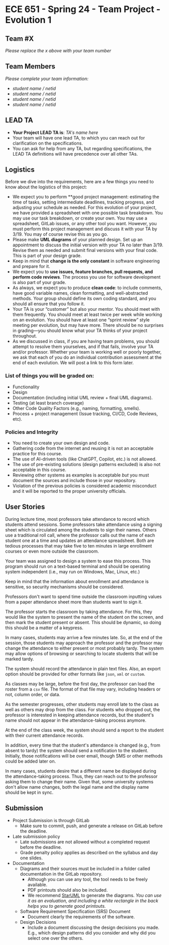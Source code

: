 # ECE 651 - Spring 24 - Team Project - Evolution 1

## Team #X
*Please replace the _x_ above with your team number*

## Team Members
*Please complete your team information:*
- *student name / netid*
- *student name / netid*
- *student name / netid*
- *student name / netid*

## LEAD TA
- **Your Project LEAD TA is**: *TA's name here*
- Your team will have one lead TA, to which you can reach out for clarification on the specifications.
- You can ask for help from any TA, but regarding specifications, the LEAD TA definitions will have precedence over all other TAs. 

## Logistics
Before we dive into the requirements, here are a few things you need to know about the logistics of this project:
- We expect you to perform **good project management: estimating the time of tasks, setting intermediate deadlines, tracking progress, and adjusting your schedule as needed. For this evolution of your project, we have provided a spreadsheet with one possible task breakdown. You may use our task breakdown, or create your own. You may use a spreadsheet, GitLab issues, or any other tool you want. However, you must perform this project management and discuss it with your TA by 3/19. You may of course revise this as you go.
- Please make **UML diagrams** of your planned design. Set up an appointment to discuss the initial version with your TA no later than 3/19. Revise them as needed and submit final versions with your final code. This is part of your design grade.
- Keep in mind that **change is the only constant** in software engineering and prepare for it. 
- We expect you to **use issues, feature branches, pull requests, and perform code reviews**. The process you use for software development is also part of your grade.
- As always, we expect you to produce **clean code**:  to include comments, have good variable names, clean formatting, and well-abstracted methods. Your group should define its own coding standard, and you should all ensure that you follow it.
- Your TA is your “customer” but also your mentor. You should meet with them frequently. You should meet at least twice per week while working on an evolution. You should have at least one “sprint review” style meeting per evolution, but may have more. There should be no surprises in grading—you should know what your TA thinks of your project throughout.
- As we discussed in class, if you are having team problems, you should attempt to resolve them yourselves, and if that fails, involve your TA and/or professor. Whether your team is working well or poorly together, we ask that each of you do an individual contribution assessment at the end of each evolution. We will post a link to this form later.

### List of things you will be graded on:
- Functionality
- Design
- Documentation (including initial UML review + final UML diagrams). 
- Testing (at least branch coverage)
- Other Code Quality Factors (e.g., naming, formatting, smells).
- Process + project management (Issue tracking, CI/CD, Code Reviews, etc).

### Policies and Integrity
- You need to create your own design and code. 
- Gathering code from the internet and reusing it is not an acceptable practice for this course. 
- The use of AI-driven tools (like ChatGPT, Copilot, etc.) is not allowed.
- The use of pre-existing solutions (design patterns excluded) is also not acceptable in this course.
- Reviewing other systems as examples is acceptable *but* you must document the sources and include those in your repository.
- Violation of the previous policies is considered academic misconduct and it will be reported to the proper university officials.

## User Stories
During lecture time, most professors take attendance to record which students attend sessions. 
Some professors take attendance using a signing sheet which is circulated among the students to sign their names. 
Others use a traditional roll call, where the professor calls out the name of each student one at a time and updates an attendance spreadsheet. 
Both are tedious processes that may take five to ten minutes in large enrollment courses or even more outside the classroom.

Your team was assigned to design a system to ease this process. 
This program should run on a text-based terminal and should be operating system independent (i.e., may run on Windows, Mac, Linux, etc.)

Keep in mind that the information about enrollment and attendance is sensitive, so security mechanisms should be considered. 

Professors don't want to spend time outside the classroom inputting values from a paper attendance sheet more than students want to sign it. 

The professor starts the classroom by taking attendance. 
For this, they would like the system to present the name of the student on the screen, and then mark the student present or absent. 
This should be dynamic, so doing this should be a matter of a keypress. 

In many cases, students may arrive a few minutes late. 
So, at the end of the session, those students may approach the professor and the professor may change the attendance to either present or most probably tardy.
The system may allow options of browsing or searching to locate students that will be marked tardy.

The system should record the attendance in plain text files.
Also, an export option should be provided for other formats like `json`, `xml` or `custom`.

As classes may be large, before the first day, the professor can load the roster from a `csv` file. The format of that file may vary, including headers or not, column order, or data. 

As the semester progresses, other students may enroll late to the class as well as others may drop from the class. For students who dropped out, the professor is interested in keeping attendance records, but the student's name should not appear in the attendance-taking process anymore. 

At the end of the class week, the system should send a report to the student with their current attendance records. 

In addition, every time that the student's attendance is changed (e.g., from absent to tardy) the system should send a notification to the student. Initially, those notifications will be over email, though SMS or other methods could be added later on.

In many cases, students desire that a different name be displayed during the attendance-taking process. 
Thus, they can reach out to the professor asking them to change their name. 
Given that, some university systems don't allow name changes, both the legal name and the display name should be kept in sync. 


## Submission
- Project Submission is through GitLab
    - Make sure to commit, push, and generate a release on GitLab before the deadline.
- Late submission policy
    - Late submissions are not allowed without a completed request before the deadline. 
    - Grade penalty policy applies as described on the syllabus and day one slides.
- Documentation 
    - Diagrams and their sources must be included in a folder called documentation in the GitLab repository. 
        - Although you can use any tool, the tool needs to be freely available.
        - PDF printouts should also be included. 
        - We recommend [StarUML](https://staruml.io) to generate the diagrams. *You can use it as an evaluation, and including a white rectangle in the back helps you to generate good printouts.*
    - Software Requirement Specification (SRS) Document
        - Document clearly the requirements of the software. 
    - Design Decisions
        - Include a document discussing the design decisions you made. E.g., which design patterns did you consider and why did you select one over the others. 
